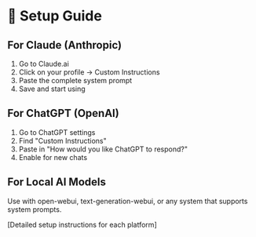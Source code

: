 # 🚀 Setup Guide

## For Claude (Anthropic)
1. Go to Claude.ai
2. Click on your profile → Custom Instructions
3. Paste the complete system prompt
4. Save and start using

## For ChatGPT (OpenAI)  
1. Go to ChatGPT settings
2. Find "Custom Instructions" 
3. Paste in "How would you like ChatGPT to respond?"
4. Enable for new chats

## For Local AI Models
Use with open-webui, text-generation-webui, or any system that supports system prompts.

[Detailed setup instructions for each platform]
